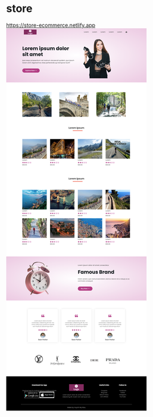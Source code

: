 # store
https://store-ecommerce.netlify.app
<img src="https://github.com/KieuHuynhMy/store/blob/master/assets/images/store-screenshot.png">
